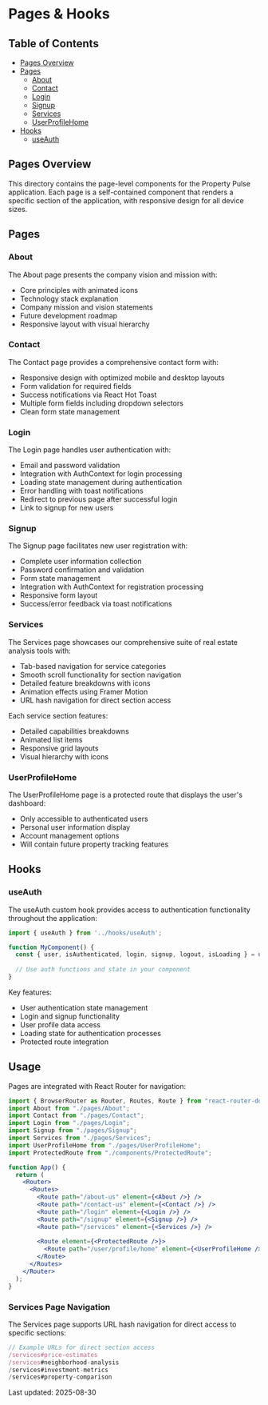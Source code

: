 # Pages & Hooks

## Table of Contents

- [Pages Overview](#pages-overview)
- [Pages](#pages)
  - [About](#about)
  - [Contact](#contact)
  - [Login](#login)
  - [Signup](#signup)
  - [Services](#services)
  - [UserProfileHome](#userprofilehome)
- [Hooks](#hooks)
  - [useAuth](#useauth)

## Pages Overview

This directory contains the page-level components for the Property Pulse application. Each page is a self-contained component that renders a specific section of the application, with responsive design for all device sizes.

## Pages

### About

The About page presents the company vision and mission with:
- Core principles with animated icons
- Technology stack explanation
- Company mission and vision statements
- Future development roadmap
- Responsive layout with visual hierarchy

### Contact

The Contact page provides a comprehensive contact form with:
- Responsive design with optimized mobile and desktop layouts
- Form validation for required fields
- Success notifications via React Hot Toast
- Multiple form fields including dropdown selectors
- Clean form state management

### Login

The Login page handles user authentication with:
- Email and password validation
- Integration with AuthContext for login processing
- Loading state management during authentication
- Error handling with toast notifications
- Redirect to previous page after successful login
- Link to signup for new users

### Signup

The Signup page facilitates new user registration with:
- Complete user information collection
- Password confirmation and validation
- Form state management
- Integration with AuthContext for registration processing
- Responsive form layout
- Success/error feedback via toast notifications

### Services

The Services page showcases our comprehensive suite of real estate analysis tools with:
- Tab-based navigation for service categories
- Smooth scroll functionality for section navigation
- Detailed feature breakdowns with icons
- Animation effects using Framer Motion
- URL hash navigation for direct section access

Each service section features:
- Detailed capabilities breakdowns
- Animated list items
- Responsive grid layouts
- Visual hierarchy with icons

### UserProfileHome

The UserProfileHome page is a protected route that displays the user's dashboard:
- Only accessible to authenticated users
- Personal user information display
- Account management options
- Will contain future property tracking features

## Hooks

### useAuth

The useAuth custom hook provides access to authentication functionality throughout the application:

```jsx
import { useAuth } from '../hooks/useAuth';

function MyComponent() {
  const { user, isAuthenticated, login, signup, logout, isLoading } = useAuth();
  
  // Use auth functions and state in your component
}
```

Key features:
- User authentication state management
- Login and signup functionality
- User profile data access
- Loading state for authentication processes
- Protected route integration

## Usage

Pages are integrated with React Router for navigation:

```jsx
import { BrowserRouter as Router, Routes, Route } from "react-router-dom";
import About from "./pages/About";
import Contact from "./pages/Contact";
import Login from "./pages/Login";
import Signup from "./pages/Signup";
import Services from "./pages/Services";
import UserProfileHome from "./pages/UserProfileHome";
import ProtectedRoute from "./components/ProtectedRoute";

function App() {
  return (
    <Router>
      <Routes>
        <Route path="/about-us" element={<About />} />
        <Route path="/contact-us" element={<Contact />} />
        <Route path="/login" element={<Login />} />
        <Route path="/signup" element={<Signup />} />
        <Route path="/services" element={<Services />} />
        
        <Route element={<ProtectedRoute />}>
          <Route path="/user/profile/home" element={<UserProfileHome />} />
        </Route>
      </Routes>
    </Router>
  );
}
```

### Services Page Navigation

The Services page supports URL hash navigation for direct access to specific sections:

```javascript
// Example URLs for direct section access
/services#price-estimates
/services#neighborhood-analysis
/services#investment-metrics
/services#property-comparison
```

Last updated: 2025-08-30